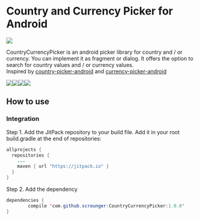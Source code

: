 

# Country and Currency Picker for Android

 [![](https://img.shields.io/badge/paypal-donate-yellow.svg)](https://www.paypal.com/de/cgi-bin/webscr?cmd=_flow&SESSION=vfCLofSSbAU08KR-bMwVH5WSVwk9UICGuNJ45B0OEdO01OZQ9n7YkHltGOe&dispatch=5885d80a13c0db1f8e263663d3faee8d795bb2096d7a7643a72ab88842aa1f54&rapidsState=Donation__DonationFlow___StateDonationBilling&rapidsStateSignature=048cfdb0bf67100c270029a5bd3a966a3006f889)

CountryCurrencyPicker is an android picker library for country and / or currency. You can implement it as fragment or dialog. It offers the option to search for country values and / or currency values.
<br />Inspired by [country-picker-android](https://github.com/mukeshsolanki/country-picker-android) and [currency-picker-android](https://github.com/midorikocak/currency-picker-android)

![](https://raw.githubusercontent.com/Scrounger/CountryCurrencyPicker/master/Screenshots/Country.png)![](https://raw.githubusercontent.com/Scrounger/CountryCurrencyPicker/master/Screenshots/Country%26Currency.png)![](https://raw.githubusercontent.com/Scrounger/CountryCurrencyPicker/master/Screenshots/Currency.png)![](https://raw.githubusercontent.com/Scrounger/CountryCurrencyPicker/master/Screenshots/Currency%26Country.png)

## How to use

### Integration

Step 1\. Add the JitPack repository to your build file. Add it in your root build.gradle at the end of repositories:

```java
allprojects {
  repositories {
    ...
    maven { url "https://jitpack.io" }
  }
}
```

Step 2\. Add the dependency

```java
dependencies {
        compile 'com.github.scrounger:CountryCurrencyPicker:1.0.0'
}
```

